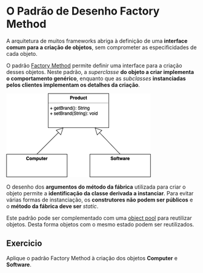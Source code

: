# O Padrão de Desenho Factory Method

A arquitetura de muitos frameworks abriga à definição de uma **interface comum para a criação de objetos**, sem comprometer as especificidades de cada objeto.

O padrão [Factory Method](https://sourcemaking.com/design_patterns/factory_method) permite definir uma interface para a criação desses objetos. Neste padrão, a _superclasse_ **do objeto a criar implementa o comportamento genérico**, enquanto que as _subclasses_ **instanciadas pelos clientes implementam os detalhes da criação**.

![factorymethod](./factorymethod.png)

O desenho dos **argumentos do método da fábrica** utilizada para criar o objeto permite a **identificação da classe derivada a instanciar**. Para evitar várias formas de instanciação, os **construtores não podem ser públicos** e o **método da fábrica deve ser** _static_.

Este padrão pode ser complementado com uma [object pool](../objectpool) para reutilizar objetos. Desta forma objetos com o mesmo estado podem ser reutilizados.

## Exercicio

Aplique o padrão Factory Method à criação dos objetos **Computer** e **Software**.
